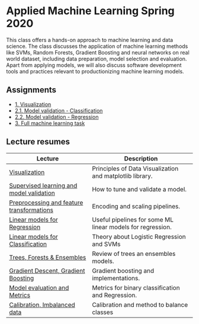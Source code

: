 # Applied Machine Learning Spring 2020

This class offers a hands-on approach to machine learning and data science. The class discusses the application of machine learning methods like SVMs, Random Forests, Gradient Boosting and neural networks on real world dataset, including data preparation, model selection and evaluation. Apart from applying models, we will also discuss software development tools and practices relevant to productionizing machine learning models.

## Assignments
- [1. Visualization](https://github.com/leogcalderon/Applied_ML2020/blob/master/Visualization/Assignment%201%20-%20Visualization.ipynb)
- [2.1. Model validation - Classification](https://github.com/leogcalderon/Applied_ML2020/blob/master/Preprocessing/Assignment%202%20-%20Classification.ipynb)
- [2.2. Model validation - Regression](https://github.com/leogcalderon/Applied_ML2020/blob/master/Preprocessing/Assignment%202%20-%20Regression.ipynb)
- [3. Full machine learning task](https://github.com/leogcalderon/Applied_ML2020/blob/master/Evaluation/Assignment%203%20-%20Full%20ML%20task.ipynb)

## Lecture resumes
| Lecture      | Description |
| ----------- | ----------- |
| [Visualization](Visualization/)      | Principles of Data Visualization and matplotlib library.       |
| [Supervised learning and model validation](Model_validation/)   | How to tune and validate a model.        |
| [Preprocessing and feature transformations](Preprocessing/) | Encoding and scaling pipelines. |
| [Linear models for Regression](LM_Regression/) | Useful pipelines for some ML linear models for regression. |
| [Linear models for Classification](LM_Classification/) | Theory about Logistic Regression and SVMs |
| [Trees, Forests & Ensembles](Ensembles/) | Review of trees an ensembles models. |
| [Gradient Descent, Gradient Boosting](Boosting/) | Gradient boosting and implementations. |
| [Model evaluation and Metrics](Evaluation/) | Metrics for binary classification and Regression. |
| [Calibration, Imbalanced data](Imbalanced/) | Calibration and method to balance classes |
